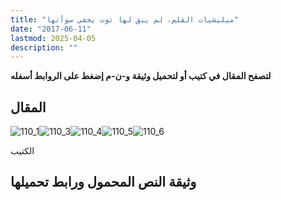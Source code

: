 ```yaml
---
title: "ميليشيات القلم، لم يبق لها توت يخفي سوأتها"
date: "2017-06-11"
lastmod: 2025-04-05
description: ""
---
```

**لتصفح المقال في كتيب أو لتحميل وثيقة و-ن-م إضغط على الروابط أسفله**

## المقال

![110_1](https://abouyaarebmarzouki.wordpress.com/wp-content/uploads/2017/06/110_111.png?w=648)![110_3](https://abouyaarebmarzouki.wordpress.com/wp-content/uploads/2017/06/110_311.png?w=648)![110_4](https://abouyaarebmarzouki.wordpress.com/wp-content/uploads/2017/06/110_411.png?w=648)![110_5](https://abouyaarebmarzouki.wordpress.com/wp-content/uploads/2017/06/110_511.png?w=648)![110_6](https://abouyaarebmarzouki.wordpress.com/wp-content/uploads/2017/06/110_67.png?w=648)

الكتيب

## وثيقة النص المحمول ورابط تحميلها

###
